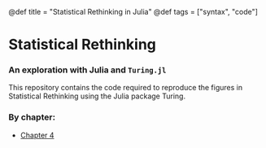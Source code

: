 @def title = "Statistical Rethinking in Julia"
@def tags = ["syntax", "code"]

# Statistical Rethinking
### An exploration with Julia and `Turing.jl`

This repository contains the code required to reproduce the figures in Statistical Rethinking using the Julia package Turing.

### By chapter:

  * [Chapter 4](chap_4/)
